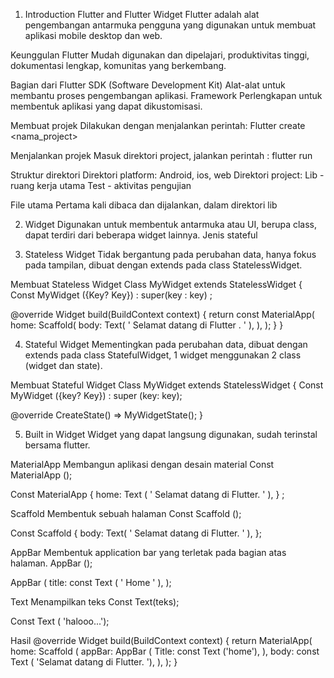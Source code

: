 1. Introduction Flutter and Flutter Widget
Flutter adalah alat pengembangan antarmuka pengguna yang digunakan untuk membuat aplikasi mobile desktop dan web.

Keunggulan Flutter
Mudah digunakan dan dipelajari, produktivitas tinggi, dokumentasi lengkap, komunitas yang berkembang.

Bagian dari Flutter
SDK (Software Development Kit)
Alat-alat untuk membantu proses pengembangan aplikasi.
Framework
Perlengkapan untuk membentuk aplikasi yang dapat dikustomisasi.

Membuat projek
Dilakukan dengan menjalankan perintah:
Flutter create <nama_project>

Menjalankan projek
Masuk direktori project, jalankan perintah : flutter run

Struktur direktori
Direktori platform:
Android, ios, web
Direktori project:
Lib - ruang kerja utama
Test - aktivitas pengujian

File utama
Pertama kali dibaca dan dijalankan, dalam direktori lib

2. Widget
Digunakan untuk membentuk antarmuka atau UI, berupa class, dapat terdiri dari beberapa widget lainnya.
Jenis stateful

3. Stateless Widget
Tidak bergantung pada perubahan data, hanya fokus pada tampilan, dibuat dengan extends pada class StatelessWidget.

Membuat Stateless Widget 
Class MyWidget extends StatelessWidget {
Const MyWidget ({Key? Key}) : super(key : key) ;

@override
Widget build(BuildContext context) {
return const MaterialApp(
home: Scaffold(
body: Text( ' Selamat datang di Flutter . ' ),
),
);
}
}

4. Stateful Widget
Mementingkan pada perubahan data, dibuat dengan extends pada class StatefulWidget, 1 widget menggunakan 2 class (widget dan state).

Membuat Stateful Widget 
Class MyWidget extends StatelessWidget {
Const MyWidget ({key? Key}) : super (key: key);

@override
CreateState() => MyWidgetState();
}

5. Built in Widget
Widget yang dapat langsung digunakan, sudah terinstal bersama flutter.

MaterialApp
Membangun aplikasi dengan desain material
Const MaterialApp ();

Const MaterialApp {
home: Text ( ' Selamat datang di Flutter. ' ),
} ;

Scaffold
Membentuk sebuah halaman
Const Scaffold ();

Const Scaffold {
body: Text( ' Selamat datang di Flutter. ' ),
};

AppBar
Membentuk application bar yang terletak pada bagian atas halaman.
AppBar ();

AppBar (
title: const Text ( ' Home ' ),
);

Text 
Menampilkan teks
Const Text(teks);

Const Text ( 'halooo...');

Hasil 
@override
Widget build(BuildContext context) {
return MaterialApp(
home: Scaffold (
appBar: AppBar (
Title: const Text ('home'),
),
body: const Text ( 'Selamat datang di Flutter. '),
),
);
}

